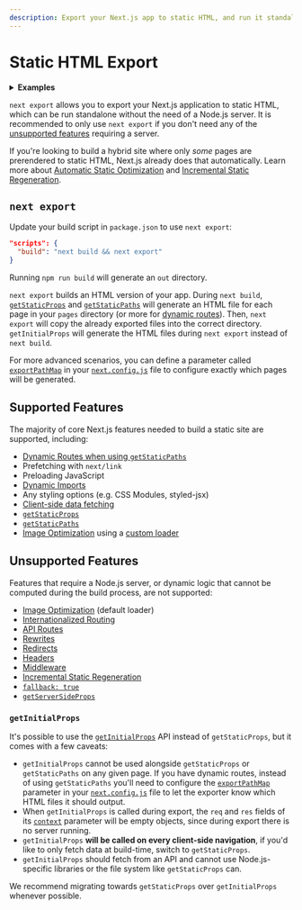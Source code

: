 ```yaml
---
description: Export your Next.js app to static HTML, and run it standalone without the need of a Node.js server.
---
```


# Static HTML Export

<details>
  <summary><b>Examples</b></summary>
  <ul>
    <li><a href="https://github.com/vercel/next.js/tree/canary/examples/with-static-export">Static Export</a></li>
  </ul>
</details>

`next export` allows you to export your Next.js application to static HTML, which can be run standalone without the need of a Node.js server. It is recommended to only use `next export` if you don't need any of the [unsupported features](#unsupported-features) requiring a server.

If you're looking to build a hybrid site where only _some_ pages are prerendered to static HTML, Next.js already does that automatically. Learn more about [Automatic Static Optimization](/docs/advanced-features/automatic-static-optimization) and [Incremental Static Regeneration](/docs/basic-features/data-fetching/incremental-static-regeneration).

## `next export`

Update your build script in `package.json` to use `next export`:

```json
"scripts": {
  "build": "next build && next export"
}
```

Running `npm run build` will generate an `out` directory.

`next export` builds an HTML version of your app. During `next build`, [`getStaticProps`](/docs/basic-features/data-fetching/get-static-props) and [`getStaticPaths`](/docs/basic-features/data-fetching/get-static-paths) will generate an HTML file for each page in your `pages` directory (or more for [dynamic routes](/docs/routing/dynamic-routes)). Then, `next export` will copy the already exported files into the correct directory. `getInitialProps` will generate the HTML files during `next export` instead of `next build`.

For more advanced scenarios, you can define a parameter called [`exportPathMap`](/docs/api-reference/next.config.js/exportPathMap) in your [`next.config.js`](/docs/api-reference/next.config.js/introduction) file to configure exactly which pages will be generated.

## Supported Features

The majority of core Next.js features needed to build a static site are supported, including:

- [Dynamic Routes when using `getStaticPaths`](/docs/routing/dynamic-routes)
- Prefetching with `next/link`
- Preloading JavaScript
- [Dynamic Imports](/docs/advanced-features/dynamic-import)
- Any styling options (e.g. CSS Modules, styled-jsx)
- [Client-side data fetching](/docs/basic-features/data-fetching/client-side)
- [`getStaticProps`](/docs/basic-features/data-fetching/get-static-props)
- [`getStaticPaths`](/docs/basic-features/data-fetching/get-static-paths)
- [Image Optimization](/docs/basic-features/image-optimization) using a [custom loader](/docs/basic-features/image-optimization#loader)

## Unsupported Features

Features that require a Node.js server, or dynamic logic that cannot be computed during the build process, are not supported:

- [Image Optimization](/docs/basic-features/image-optimization) (default loader)
- [Internationalized Routing](/docs/advanced-features/i18n-routing)
- [API Routes](/docs/api-routes/introduction)
- [Rewrites](/docs/api-reference/next.config.js/rewrites)
- [Redirects](/docs/api-reference/next.config.js/redirects)
- [Headers](/docs/api-reference/next.config.js/headers)
- [Middleware](/docs/middleware)
- [Incremental Static Regeneration](/docs/basic-features/data-fetching/incremental-static-regeneration)
- [`fallback: true`](/docs/api-reference/data-fetching/get-static-paths#fallback-true)
- [`getServerSideProps`](/docs/basic-features/data-fetching/get-server-side-props)

### `getInitialProps`

It's possible to use the [`getInitialProps`](/docs/api-reference/data-fetching/get-initial-props) API instead of `getStaticProps`, but it comes with a few caveats:

- `getInitialProps` cannot be used alongside `getStaticProps` or `getStaticPaths` on any given page. If you have dynamic routes, instead of using `getStaticPaths` you'll need to configure the [`exportPathMap`](/docs/api-reference/next.config.js/exportPathMap) parameter in your [`next.config.js`](/docs/api-reference/next.config.js/introduction) file to let the exporter know which HTML files it should output.
- When `getInitialProps` is called during export, the `req` and `res` fields of its [`context`](/docs/api-reference/data-fetching/get-initial-props#context-object) parameter will be empty objects, since during export there is no server running.
- `getInitialProps` **will be called on every client-side navigation**, if you'd like to only fetch data at build-time, switch to `getStaticProps`.
- `getInitialProps` should fetch from an API and cannot use Node.js-specific libraries or the file system like `getStaticProps` can.

We recommend migrating towards `getStaticProps` over `getInitialProps` whenever possible.
